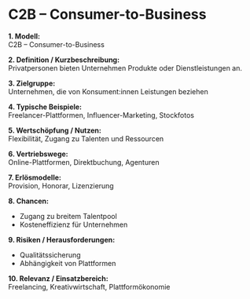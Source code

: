 # C2B – Consumer-to-Business

**1. Modell:**  
C2B – Consumer-to-Business  

**2. Definition / Kurzbeschreibung:**  
Privatpersonen bieten Unternehmen Produkte oder Dienstleistungen an.  

**3. Zielgruppe:**  
Unternehmen, die von Konsument:innen Leistungen beziehen  

**4. Typische Beispiele:**  
Freelancer-Plattformen, Influencer-Marketing, Stockfotos  

**5. Wertschöpfung / Nutzen:**  
Flexibilität, Zugang zu Talenten und Ressourcen  

**6. Vertriebswege:**  
Online-Plattformen, Direktbuchung, Agenturen  

**7. Erlösmodelle:**  
Provision, Honorar, Lizenzierung  

**8. Chancen:**  
- Zugang zu breitem Talentpool  
- Kosteneffizienz für Unternehmen  

**9. Risiken / Herausforderungen:**  
- Qualitätssicherung  
- Abhängigkeit von Plattformen  

**10. Relevanz / Einsatzbereich:**  
Freelancing, Kreativwirtschaft, Plattformökonomie  
